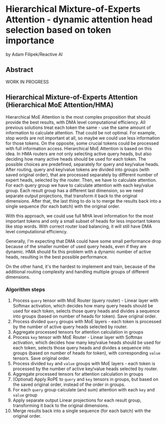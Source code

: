 # Hierarchical Mixture-of-Experts Attention - dynamic attention head selection based on token importance
by Adam Filipek/Reactive AI
## Abstract
WORK IN PROGRESS


## Hierarchical Mixture-of-Experts Attention (Hierarchical MoE Attention/HMA)
Hierarchical MoE Attention is the most complex proposition that should provide the best results, with DMA level computational efficiency.
All previous solutions treat each token the same - use the same amount of information to calculate attention. That could be not optimal.
For example, stop words are not important at all, so maybe we could use less information for those tokens. On the opposite, some crucial
tokens could be processed with full information access. Hierarchical MoE Attention is based on this idea. In HMA routers are not only
selecting active query heads, but also deciding how many active heads should be used for each token. The possible choices are predefined,
separately for query and key/value heads. After routing, query and key/value tokens are divided into groups (with saved original order),
that are processed separately by different number of expert heads, selected by the router. Then, we have to calculate attention. For each
query group we have to calculate attention with each key/value group. Each result group has a different last dimension, so we need separate
output projections, that transform it back to the original dimensions. After that, the last thing to do is to merge the results back into
a single sequence (for each batch) with the original order.

With this approach, we could use full MHA level information for the most important tokens and only a small subset of heads for less
important tokens like stop words. With correct router load balancing, it will still have DMA level computational efficiency.

Generally, I'm expecting that DMA could have some small performance drop because of the smaller number of used query heads, even if
they are dynamic. HMA should fix this problem with a dynamic number of active heads, resulting in the best possible performance.

On the other hand, it's the hardest to implement and train, because of the additional routing complexity and handling multiple
groups of different dimensions.

### Algorithm steps
1. Process `query` tensor with MoE Router (query router) - Linear layer with Softmax activation, which decides how many query heads should be used
	for each token, selects those query heads and divides a sequence into groups (based on number of heads for token). Save original order.
2. Process divided `query` groups with MoE layers - each token is processed by the number of active query heads selected by router.
3. Aggregate processed tensors for attention calculation in groups
4. Process `key` tensor with MoE Router - Linear layer with Softmax activation, which decides how many key/value heads should be used
	for each token, selects those query heads and divides a sequence into groups (based on number of heads for token), with corresponding `value`
  tensors. Save original order.
5. Process divided `key` and `value` groups with MoE layers - each token is processed by the number of active key/value heads selected by router.
6. Aggregate processed tensors for attention calculation in groups
7. (Optional) Apply RoPE to `query` and `key` tensors in groups, but based on the saved original order, instead of the order in groups.
8. For each `query` group calculate (and sum) attention with each `key` and `value` group
9. Apply separate output Linear projections for each result group, transforming it back to the original dimensions.
10. Merge results back into a single sequence (for each batch) with the original order.
